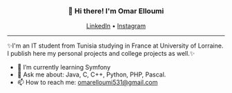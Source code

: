 
<h3 align="center">👋 Hi there! I'm Omar Elloumi</h3>
<p align="center">
  <a href="https://www.linkedin.com/in/omar-elloumi-a792271b4/">LinkedIn</a> •
  <a href="https://www.instagram.com/omar_elloumi_/">Instagram</a>
</p>

---
✨I'm an IT student from Tunisia studying in France at University of Lorraine. 
I publish here my personal projects and college projects as well.✨

- 🌱 I’m currently learning Symfony
- 💬 Ask me about: Java, C, C++, Python, PHP, Pascal.
- 📫 How to reach me: [omarelloumi531@gmail.com](mailto:omarelloumi531@gmail.com)
